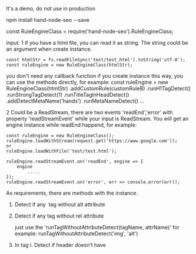 It's a demo, do not use in production


npm install hand-node-seo --save

const RuleEngineClass = require('hand-node-seo').RuleEngineClass;

input:
1 if you have a html file, you can read it as string. The string could be an argument when create instance. 

	const htmlStr = fs.readFileSync('test/test.html').toString('utf-8');
	const ruleEngine = new RuleEngineClass(htmlStr);
	
  you don't need any callback function if you create instance this way, you can use the methods directly, for example:
	const ruleEngine = new RuleEngineClass(htmlStr)
	    .addCustomRule(customRuleB)
		.runH1TagDetect()
		.runStrongTagDetect(1)
		.runTitleTagInHeadDetect()
		.addDetectMetaName('hands')
		.runMetaNameDetect()
		...
   
2 Could be a ReadStream, there are two events 'readEnd','error' with property 'readStreamEvent' while your input is ReadStream.
  You will get an engine instance while readEnd happend, for example:

	const ruleEngine = new RuleEngineClass();
	ruleEngine.loadWithStream(request.get('https://www.google.com'));
	or
	ruleEngine.loadWithFile('test/test.html');
	
	ruleEngine.readStreamEvent.on('readEnd', engine => {
		engine
			.....
	});
	ruleEngine.readStreamEvent.on('error', err => console.error(err));
	
As requirements, there are methods with the instance.

1. Detect if any <img /> tag without alt attribute
2. Detect if any <a /> tag without rel attribute

	just use the 'runTagWithoutAttributeDetect(tagName, attrName)'
	for example: runTagWithoutAttributeDetect('img', 'alt')

3. In <head> tag
	i. Detect if header doesn’t have <title> tag
	
		runTitleTagInHeadDetect()
		
	ii. Detect if header doesn’t have <meta name=“descriptions” ... /> tag
	iii. Detect if header doesn’t have <meta name=“keywords” ... /> tag	
		
		runMetaNameDetect()
		
	This method would detect attribute name with <meta> "description" and "keywords" as default, if you want to detect more names,
	just use addDetectMetaName(name) method before this method. for example:
	
		ruleEngine
			.addDetectMetaName('robots')
			.runMetaNameDetect()
4. Detect if there’re more than 15 <strong> tag in HTML (15 is a value should be configurable by user)
	
	runStrongTagDetect(maxLen)
   
   default maxLen is 15
 
5. Detect if a HTML have more than one <H1> tag.
	
	runH1TagDetect()

Custom rules

The developer can make their own rules via  addCustomRule(rule) method. The custom rules are formatted. For example:

	const customRuleA = {
		ruleName: 'customA',
		execReg: function (html) {
			const res = [];
			if (!html || html.length === 0) {
				res.push(`Custom A detect <h2>, 0 founded`);
				return res;
			}
			let r = /<h2>/ig;
			const arr = html.match(r);
			if (!arr || arr.length === 0) {
				res.push(`Custom A detect <h2>, 0 founded`);
				return res;
			}
			res.push(`Custom A detect <h2>, ${arr.length} founded`);
			return res;
		}
	};
	
	1. The ruleName must be unique.
	2. The function must return an array of string
And then, you can use method runCustomDetect() for running custom rules
	
	ruleEngine
		.addCustomRule(customRuleA)
		.runCustomDetect()

Output can be:

1. A file, no returns, just save as a file
	toFile(filePath)
	
2. A writeStream, return a node writeStream object
	toFileStream(filePath, encoding)
3. console, no returns, just output to console